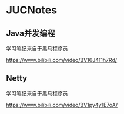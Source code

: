 # JUCNotes
## Java并发编程
学习笔记来自于黑马程序员

https://www.bilibili.com/video/BV16J411h7Rd/

## Netty

学习笔记来自于黑马程序员

https://www.bilibili.com/video/BV1py4y1E7oA/
